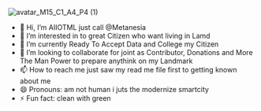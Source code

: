 ![avatar_M15_C1_A4_P4 (1)](https://github.com/Metanesia/Metanesia/assets/169147089/decc5c96-5043-496e-a4a9-057c8581fa13)
- 👋 Hi, I’m AIIOTML just call @Metanesia
- 👀 I’m interested in to great Citizen who want living in Lamd
- 🌱 I’m currently Ready To Accept Data and College my Citizen
- 💞️ I’m looking to collaborate for joint as Contributor, Donations and More The Man Power to prepare anythink on my Landmark 
- 📫 How to reach me just saw my read me file first to getting known about me
- 😄 Pronouns:  am not human i juts the modernize smartcity
- ⚡ Fun fact: clean  with  green

<!---
Metanesia/Metanesia is a ✨ special ✨ repository because its `README.md` (this file) appears on your GitHub profile.
You can click the Preview link to take a look at your changes.
--->
